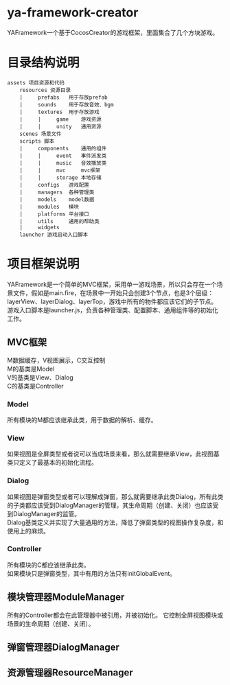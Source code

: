 # ya-framework-creator
YAFramework一个基于CocosCreator的游戏框架，里面集合了几个方块游戏。

# 目录结构说明
```
assets 项目资源和代码   
    resources 资源目录   
    |     prefabs 	用于存放prefab   
    |     sounds 	用于存放音效、bgm   
    |     textures 	用于存放游戏  
    |     |     game 	游戏资源  
    |     |     unity 	通用资源  
    scenes 场景文件  
    scripts 脚本  
    |     components  	通用的组件
    |     |     event  	事件派发类
    |     |     music  	音效播放类
    |     |     mvc  	mvc框架
    |     |     storage 本地存储
    |     configs  	游戏配置
    |     managers  各种管理类
    |     models  	model数据
    |     modules  	模块
    |     platforms 平台接口
    |     utils  	通用的帮助类
    |     widgets  
    launcher 游戏启动入口脚本  
```

# 项目框架说明
YAFramework是一个简单的MVC框架，采用单一游戏场景，所以只会存在一个场景文件，假如是main.fire，在场景中一开始只会创建3个节点，也是3个层级：layerView、layerDialog、layerTop，游戏中所有的物件都应该它们的子节点。   
游戏入口脚本是launcher.js，负责各种管理类、配置脚本、通用组件等的初始化工作。

## MVC框架
M数据缓存，V视图展示，C交互控制  
M的基类是Model  
V的基类是View、Dialog  
C的基类是Controller  
### Model
所有模块的M都应该继承此类，用于数据的解析、缓存。
### View
如果视图是全屏类型或者说可以当成场景来看，那么就需要继承View，此视图基类只定义了最基本的初始化流程。
### Dialog
如果视图是弹窗类型或者可以理解成弹窗，那么就需要继承此类Dialog，所有此类的子类都应该受到DialogManager的管理，其生命周期（创建、关闭）也应该受到DialogManager的监管。  
Dialog基类定义并实现了大量通用的方法，降低了弹窗类型的视图操作复杂度，和使用上的麻烦。
### Controller
所有模块的C都应该继承此类。  
如果模块只是弹窗类型，其中有用的方法只有initGlobalEvent。

## 模块管理器ModuleManager
所有的Controller都会在此管理器中被引用，并被初始化。
它控制全屏视图模块或场景的生命周期（创建、关闭）。

## 弹窗管理器DialogManager

## 资源管理器ResourceManager
